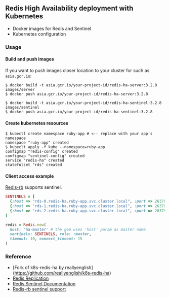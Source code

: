 ## Redis High Availability deployment with Kubernetes

* Docker images for Redis and Sentinel
* Kubernetes configuration

### Usage

#### Build and push images

If you want to push images closer location to your cluster for such as `asia.gcr.io`:

```console
$ docker build -t asia.gcr.io/your-project-id/redis-ha-server:3.2.8 images/server
$ docker push asia.gcr.io/your-project-id/redis-ha-server:3.2.8

$ docker build -t asia.gcr.io/your-project-id/redis-ha-sentinel:3.2.8 images/sentinel
$ docker push asia.gcr.io/your-project-id/redis-ha-sentinel:3.2.8
```

#### Create kubernetes resources

```console
$ kubectl create namespace ruby-app # <-- replace with your app's namespace
namespace "ruby-app" created
$ kubeclt apply -f kube --namespace=ruby-app
configmap "redis-config" created
configmap "sentinel-config" created
service "redis-ha" created
statefulset "rds" created
```

#### Client access example

[Redis-rb](https://github.com/redis/redis-rb) supports sentinel.

```ruby
SENTINELS = [
  {:host => "rds-0.redis-ha.ruby-app.svc.cluster.local", :port => 26379},
  {:host => "rds-1.redis-ha.ruby-app.svc.cluster.local", :port => 26379},
  {:host => "rds-2.redis-ha.ruby-app.svc.cluster.local", :port => 26379},
]

redis = Redis.new(
  host: 'ha-master' # the gem uses 'host' param as master name
  sentinels: SENTINELS, role: :master,
  timeout: 10, connect_timeout: 15
)
```

### Reference

* [Fork of k8s-redis-ha by reallyenglish] (https://github.com/reallyenglish/k8s-redis-ha)
* [Redis Replication](https://redis.io/topics/replication)
* [Redis Sentinel Documentation](https://redis.io/topics/sentinel)
* [Redis-rb sentinel support](https://github.com/redis/redis-rb#sentinel-support)
